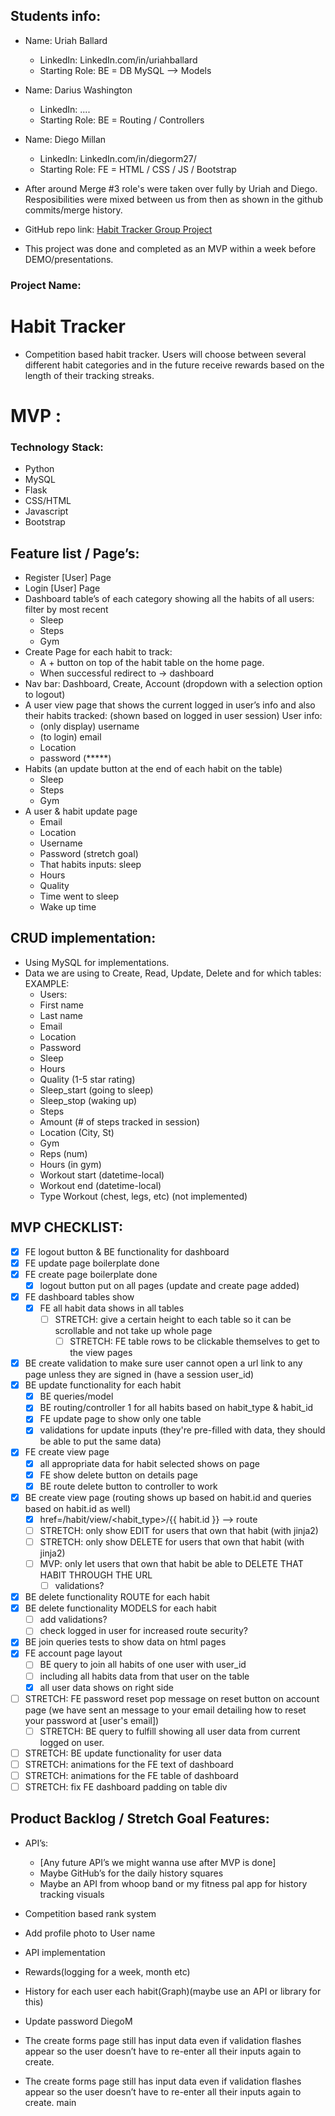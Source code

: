 ## Students info:

* Name: Uriah Ballard
   * LinkedIn: LinkedIn.com/in/uriahballard
   * Starting Role: BE = DB MySQL —> Models
* Name: Darius Washington
   * LinkedIn: ....
   * Starting Role: BE = Routing / Controllers
* Name: Diego Millan
   * LinkedIn: LinkedIn.com/in/diegorm27/
   * Starting Role: FE = HTML / CSS / JS / Bootstrap
    
* After around Merge #3 role's were taken over fully by Uriah and Diego. Resposibilities were mixed between us from then as shown in the github commits/merge history.
* GitHub repo link: <a href="https://github.com/DiegoRM7/Habit-Tracker-Group-Project">Habit Tracker Group Project<a>
* This project was done and completed as an MVP within a week before DEMO/presentations.

### Project Name:

# Habit Tracker
  * Competition based habit tracker. Users will choose between several different habit categories and in the future receive rewards based on the length of their tracking streaks.

# MVP :
### Technology Stack:
  *   Python
  *   MySQL
  *   Flask
  *   CSS/HTML
  *   Javascript
  *   Bootstrap

## Feature list / Page’s:
  * Register [User] Page
  * Login [User] Page
  * Dashboard table’s of each category showing all the habits of all users: filter by most recent
      * Sleep 
      * Steps
      * Gym
  * Create Page for each habit to track:
      * A + button on top of the habit table on the home page.
      * When successful redirect to -> dashboard
  * Nav bar: Dashboard, Create, Account (dropdown with a selection option to logout)
  * A user view page that shows the current logged in user’s info and also their habits tracked: (shown based on logged in user session) User info:
      * (only display) username
      * (to login) email
      * Location
      * password (*****)
  * Habits (an update button at the end of each habit on the table)
      * Sleep
      * Steps
      * Gym
  * A user & habit update page
      * Email
      * Location
      * Username
      * Password (stretch goal)
      * That habits inputs: sleep
       * Hours
       * Quality
       * Time went to sleep
       * Wake up time

## CRUD implementation:
  * Using MySQL for implementations.
  * Data we are using to Create, Read, Update, Delete and for which tables: EXAMPLE:
      * Users:
       * First name
       * Last name
       * Email
       * Location
       * Password
      * Sleep
       * Hours
       * Quality  (1-5 star rating)
       * Sleep_start (going to sleep)
       * Sleep_stop (waking up)
      * Steps
       * Amount (# of steps tracked in session)
       * Location (City, St)
      * Gym
       * Reps  (num)
       * Hours (in gym)
       * Workout start (datetime-local)
       * Workout end (datetime-local)
       * Type Workout (chest, legs, etc) (not implemented)

## MVP CHECKLIST:
- [x] FE logout button & BE functionality for dashboard
- [x] FE update page boilerplate done
- [x] FE create page boilerplate done
  - [x] logout button put on all pages (update and create page added)
- [x] FE dashboard tables show
  - [x] FE all habit data shows in all tables
    - [ ] STRETCH: give a certain height to each table so it can be scrollable and not take up whole page
      - [ ] STRETCH: FE table rows to be clickable themselves to get to the view pages
- [x] BE create validation to make sure user cannot open a url link to any page unless they are signed in (have a session user_id)
- [x] BE update functionality for each habit
  - [x] BE queries/model
  - [x] BE routing/controller 1 for all habits based on habit_type & habit_id
  - [x] FE update page to show only one table
  - [x] validations for update inputs (they're pre-filled with data, they should be able to put the same data)
- [x] FE create view page
  - [x] all appropriate data for habit selected shows on page
  - [x] FE show delete button on details page
  - [x] BE route delete button to controller to work
- [x] BE create view page (routing shows up based on habit.id and queries based on habit.id as well)
  - [x] href=/habit/view/<habit_type>/{{ habit.id }} --> route
  - [ ] STRETCH: only show EDIT for users that own that habit (with jinja2)
  - [ ] STRETCH: only show DELETE for users that own that habit (with jinja2)
  - [ ] MVP: only let users that own that habit be able to DELETE THAT HABIT THROUGH THE URL
    - [ ] validations?
- [x] BE delete functionality ROUTE for each habit
- [x] BE delete functionality MODELS for each habit
  - [ ] add validations?
  - [ ] check logged in user for increased route security?
- [x] BE join queries tests to show data on html pages
- [x] FE account page layout
  - [ ] BE query to join all habits of one user with user_id
  - [ ] including all habits data from that user on the table
  - [x] all user data shows on right side
- [ ] STRETCH: FE password reset pop message on reset button on account page (we have sent an message to your email detailing how to reset your password at [user's email])
  - [ ] STRETCH: BE query to fulfill showing all user data from current logged on user.
- [ ] STRETCH: BE update functionality for user data
- [ ] STRETCH: animations for the FE text of dashboard
- [ ] STRETCH: animations for the FE table of dashboard
- [ ] STRETCH: fix FE dashboard padding on table div

## Product Backlog / Stretch Goal Features:
  * API’s:
      * [Any future API’s we might wanna use after MVP is done]
      * Maybe GitHub’s for the daily history squares
      * Maybe an API from  whoop band or my fitness pal app for history tracking visuals
  * Competition based rank system
  * Add profile photo to User name
  * API implementation
  * Rewards(logging for a week, month etc)
  * History for each user each habit(Graph)(maybe use an API or library for this)
  * Update password
  DiegoM
  * The create forms page still has input data even if validation flashes appear so the user doesn’t have to re-enter all their inputs again to create.
  
  * The create forms page still has input data even if validation flashes appear so the user doesn’t have to re-enter all their inputs again to create.
  main
